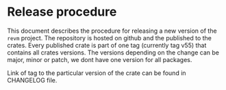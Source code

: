 # Release procedure

This document describes the procedure for releasing a new version of the `revm` project. The repository is hosted on github and the published to the crates. Every published crate is part of one tag (currently tag v55) that contains all crates versions. The versions depending on the change can be major, minor or patch, we dont have one version for all packages.

Link of tag to the particular version of the crate can be found in CHANGELOG file.
